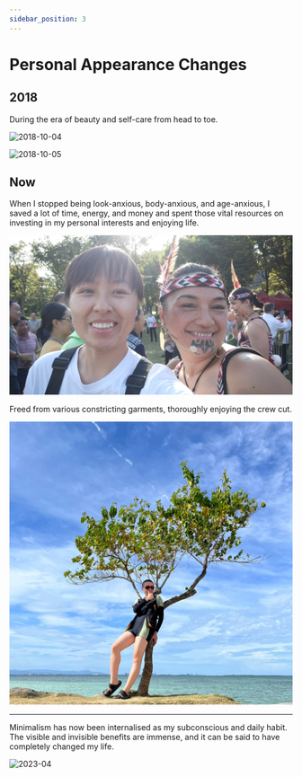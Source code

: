 ```yaml
---
sidebar_position: 3
---
```


# Personal Appearance Changes

## 2018

During the era of beauty and self-care from head to toe.

![2018-10-04](./IMG_20181004_173508.jpg)

![2018-10-05](./2018-10-05-123227.jpg)

## Now

When I stopped being look-anxious, body-anxious, and age-anxious, I saved a lot of time, energy, and money and spent those vital resources on investing in my personal interests and enjoying life.

![2023-10](./IMG_20231031_155049.jpg)

Freed from various constricting garments, thoroughly enjoying the crew cut.

![2023-04](./line_1875117911683700.jpg)

---

Minimalism has now been internalised as my subconscious and daily habit. The visible and invisible benefits are immense, and it can be said to have completely changed my life.

![2023-04](./chanmeng-social-card.svg)